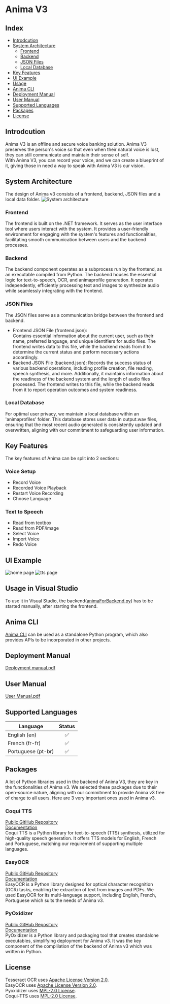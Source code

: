 # Anima V3
## Index
- [Introdcution](#introdcution)
- [System Architecture](#system-architecture)
  - [Frontend](#frontend)
  - [Backend](#backend)
  - [JSON Files](#json-files)
  - [Local Database](#local-database)
- [Key Features](#key-features)
- [UI Example](#ui-example)
- [Usage](#usage-in-visual-studio)
- [Anima CLI](#anima-cli)
- [Deployment Manual](#deployment-manual)
- [User Manual](#user-manual)
- [Supported Languages](#supported-languages)
- [Packages](#packages)
- [License](#license)


## Introdcution
Anima V3 is an offline and secure voice banking solution. Anima V3 preserves the person's voice so that even when their natural voice is lost, they can still communicate and maintain their sense of self.  
With Anima V3, you can record your voice, and we can create a blueprint of it, giving those in need a way to speak with Anima V3 is our vision.
## System Architecture
The design of Anima v3 consists of a frontend, backend, JSON files and a local data folder.
![System architecture](/doc/img/overview.png "System architecture")
### Frontend
The frontend is built on the .NET framework. It serves as the user interface tool where users interact with the system. It provides a user-friendly environment for engaging with the system's features and functionalities, facilitating smooth communication between users and the backend processes.
### Backend
The backend component operates as a subprocess run by the frontend, as an executable compiled from Python. The backend houses the essential logic for text-to-speech, OCR, and animaprofile generation. It operates independently, efficiently processing text and images to synthesize audio while seamlessly integrating with the frontend.
### JSON Files
The JSON files serve as a communication bridge between the frontend and backend.
- Frontend JSON File (frontend.json):  
Contains essential information about the current user, such as their name, preferred language, and unique identifiers for audio files. The frontend writes data to this file, while the backend reads from it to determine the current status and perform necessary actions accordingly.
- Backend JSON File (backend.json): 
Records the success status of various backend operations, including profile creation, file reading, speech synthesis, and more. Additionally, it maintains information about the readiness of the backend system and the length of audio files processed. The frontend writes to this file, while the backend reads from it to report operation outcomes and system readiness.

### Local Database
For optimal user privacy, we maintain a local database within an 'animaprofiles' folder. This database stores user data in output.wav files, ensuring that the most recent audio generated is consistently updated and overwritten, aligning with our commitment to safeguarding user information.  
## Key Features
The key features of Anima can be split into 2 sections:  
### Voice Setup
- Record Voice
- Recorded Voice Playback
- Restart Voice Recording
- Choose Language
### Text to Speech
- Read from textbox
- Read from PDF/image
- Select Voice
- Import Voice
- Redo Voice
## UI Example
![home page](/doc/img/home.png "home page")
![tts page](/doc/img/tts.png "tts page")
## Usage in Visual Studio
To use it in Visual Studio, the backend([animaForBackend.py](/backend/ANIMA/animaForBackend.py)) has to be started manually, after starting the frontend.
## Anima CLI
[Anima CLI](/backend "/backend") can be used as a standalone Python program, which also provides APIs to be incorporated in other projects.
## Deployment Manual
[Deployment manual.pdf](/doc/Deployment_Manual.pdf "Deployment manual")
## User Manual
[User Manual.pdf](/doc/User_manual.pdf "User Manual")
## Supported Languages
| Language | Status |
| --- | :---: |
| English (en) | ✅ |
| French (fr-fr) | ✅ |
| Portuguese (pt-br) | ✅ |
## Packages
A lot of Python libraries used in the backend of Anima V3, they are key in the functionalities of Anima v3. We selected these packages due to their open-source nature, aligning with our commitment to provide Anima v3 free of charge to all users.
Here are 3 very important ones used in Anima v3.
### Coqui TTS
[Public GitHub Repository](https://github.com/coqui-ai/TTS)  
[Documentation](https://docs.coqui.ai/en/latest/)  
Coqui TTS is a Python library for text-to-speech (TTS) synthesis, utilized for high-quality speech generation. It offers TTS models for English, French and Portuguese, matching our requirement of supporting multiple languages.
### EasyOCR
[Public GitHub Repository](https://github.com/JaidedAI/EasyOCR)  
[Documentation](https://www.jaided.ai/easyocr/documentation/)  
EasyOCR is a Python library designed for optical character recognition (OCR) tasks, enabling the extraction of text from images and PDFs. We used EasyOCR for its multi-language support, including English, French, Portuguese which suits the needs of Anima v3.
### PyOxidizer
[Public GitHub Repository](https://github.com/indygreg/PyOxidizer)  
[Documentation](https://pyoxidizer.readthedocs.io/en/stable/)  
PyOxidizer is a Python library and packaging tool that creates standalone executables, simplifying deployment for Anima v3. It was the key component of the complilation of the backend of Anima v3 which was written in Python.
## License
Tesseract OCR uses [Apache License Version 2.0](/doc/Tesseract%20OCR%20LICENSE/LICENSE).  
EasyOCR uses [Apache License Version 2.0](/doc/Tesseract%20OCR%20LICENSE/LICENSE).  
Pyoxidizer uses [MPL-2.0 License](/doc/Coqui-TTS%20LICENSE/LICENSE).  
Coqui-TTS uses [MPL-2.0 License](/doc/Coqui-TTS%20LICENSE/LICENSE).  


